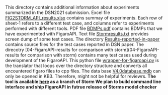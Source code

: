 This directory contains additional information about experiments summarized in the DSN2021 submission.
Excel file [FIG2STORM_API_results.xlsx](FIG2STORM_API_results.xlsx) contains summay of experiments. Each row of sheet-1 refers to a different test case, and columns refer to experiments performed with different tools.
PDF file [BDMPs.pdf](BDMPs.pdf) contains BDMPs that we have experimented with FigaroAPI.
Text file [Stormresults.txt](Stormresults.txt) provides screen dump of some test cases.
The directory [Results-reported-in-paper](Results-reported-in-paper) contains source files for the test cases reported in DSN paper.
The direcotry [04-FigaroAPI-results for comparison with storm](04-FigaroAPI-results for comparison with storm) contains many test cases used during development of the FigaroAPI.
This python file [wrapper-for-figaroapi.py](wrapper-for-figaroapi.py) is the translator that loops over the directory structure and converts all encountered figaro files to cpp files.
The data base [V4.0database.mdb](V4.0database.mdb) can only be opened in KB3. Therefore, might not be helpful for reviewrs.
**The tool is available [here](https://github.com/moves-rwth/storm/tree/FigaroAPI) as a branch of Storm We plan to build command line interface and ship FigaroAPI in futrue release of Storms model checker**
